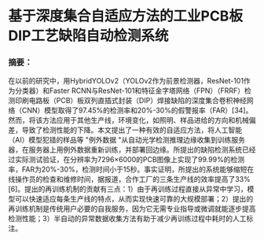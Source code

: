 # 基于深度集合自适应方法的工业PCB板DIP工艺缺陷自动检测系统



### 摘要：

​			在以前的研究中，用HybridYOLOv2（YOLOv2作为前景检测器，ResNet-101作为分类器）和Faster RCNN与ResNet-101和特征金字塔网络（FPN）（FRRF）检测印刷电路板（PCB）板双列直插式封装（DIP）焊接缺陷的深度集合卷积神经网络（CNN）模型取得了97.45%的检测率和20%-30%的假警报率（FAR）[34]。然而，将该方法应用于其他生产线，环境变化，如照明、样品进给的方向和机械偏差，导致了检测性能的下降。本文提出了一种有效的自适应方法，将人工智能（AI）模型犯错的样品等 "例外数据 "从自动光学检测推理边缘收集到训练服务器，在服务器上用例外数据重新训练，并部署回边缘。所提出的缺陷检测系统已经过实际测试验证，在分辨率为7296×6000的PCB图像上实现了99.99%的检测率，FAR为20%-30%，检测时间小于15秒。事实证明，所提出的系统能够缩短在线操作员的检查和维修时间，据报道，合作工厂的三条生产线的效率提高了33%[6]。提出的再训练机制的贡献有三点：1）由于再训练过程直接从异常中学习，模型可以快速适应每条生产线的特点，从而实现快速可靠的大规模部署；2）提出的再训练机制是传统用户必要的自我服务，因为它无需专业指导或微调就能逐步提高检测性能；3）半自动的异常数据收集方法有助于减少再训练过程中耗时的人工标注。